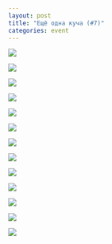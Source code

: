 ```yaml
---
layout: post
title: "Ещё одна куча (#7)"
categories: event
---
```

![](https://pics.livejournal.com/quillcraft/pic/0015zg8s)

![](https://pics.livejournal.com/quillcraft/pic/0015k77r)

![](https://pics.livejournal.com/quillcraft/pic/0015q3dx)

![](https://pics.livejournal.com/quillcraft/pic/0015r4xw)

![](https://pics.livejournal.com/quillcraft/pic/0015s9b8)

![](https://pics.livejournal.com/quillcraft/pic/0015tsc2)

![](https://pics.livejournal.com/quillcraft/pic/00161c42)

![](https://pics.livejournal.com/quillcraft/pic/00162p9r)

![](https://pics.livejournal.com/quillcraft/pic/001630g1)

![](https://pics.livejournal.com/quillcraft/pic/001664qb)

![](https://pics.livejournal.com/quillcraft/pic/001671hw)

![](https://pics.livejournal.com/quillcraft/pic/00168p5c)

![](https://pics.livejournal.com/quillcraft/pic/00169b6b)
